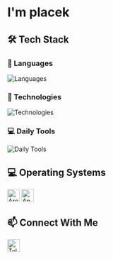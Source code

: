 <h1 align="left">I'm placek</h1>

###

<h2 align="left">🛠️ Tech Stack</h2>

<div align="left">
  <h3>🚀 Languages</h3>
  <img src="https://skillicons.dev/icons?i=cpp,asm" alt="Languages" />
  
  <h3>🧰 Technologies</h3>
  <img src="https://skillicons.dev/icons?i=unreal,docker,git,linux" alt="Technologies" />
  
  <h3>💻 Daily Tools</h3>
  <img src="https://skillicons.dev/icons?i=vscode,neovim,blender,firefox" alt="Daily Tools" />
</div>

###

<h2 align="left">💻 Operating Systems</h2>

<div align="left">
  <img src="https://img.shields.io/badge/Arch%20Linux-1793D1?logo=arch-linux&logoColor=white&style=for-the-badge" height="28" alt="Arch Linux"/>
  <img src="https://img.shields.io/badge/Android-3DDC84?logo=android&logoColor=white&style=for-the-badge" height="28" alt="Android"/>
</div>

###

<h2 align="left">📫 Connect With Me</h2>

<div align="left">
  <a href="https://t.me/placek" target="_blank">
    <img src="https://img.shields.io/badge/Telegram-2CA5E0?style=for-the-badge&logo=telegram&logoColor=white" height="28" alt="Telegram"/>
  </a>
</div>
